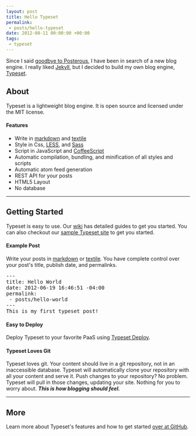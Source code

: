 ```yaml
---
layout: post
title: Hello Typeset
permalink:
 - posts/hello-typeset
date: 2012-08-11 00:00:00 +00:00
tags:
 - typeset
---
```

Since I said [goodbye to Posterous](/posts/goodbye-posterous), I have been in search
of a new blog engine. I really liked [Jekyll](https://github.com/mojombo/jekyll), but 
I decided to build my own blog engine, [Typeset](https://github.com/typeset/typeset).  

## About  
Typeset is a lightweight blog engine. It is open source and licensed 
under the MIT license.  

#### Features  
* Write in [markdown](http://daringfireball.net/projects/markdown) and [textile](http://textile.sitemonks.com) 
* Style in Css, [LESS](http://lesscss.org), and [Sass](http://sass-lang.com)
* Script in JavaScript and [CoffeeScript](http://coffeescript.org)
* Automatic compilation, bundling, and minification of all styles and scripts
* Automatic atom feed generation
* REST API for your posts
* HTML5 Layout
* No database  

- - -

## Getting Started  
Typeset is easy to use. Our [wiki](https://github.com/typeset/typeset/wiki) 
has detailed guides to get you started. You can also checkout our 
[sample Typeset site](https://github.com/typeset/typeset-sample-site) to get 
you started.  

#### Example Post  
Write your posts in [markdown](http://daringfireball.net/projects/markdown) 
or [textile](http://textile.sitemonks.com). You have complete control over your 
post's title, publish date, and permalinks.  
<pre>
---
title: Hello World
date: 2012-06-19 16:46:51 -04:00
permalink: 
 - posts/hello-world
---
This is my first typeset post!
</pre>

#### Easy to Deploy  
Deploy Typeset to your favorite PaaS using [Typeset Deploy](http://typeset-deploy.apphb.com/). 

#### Typeset Loves Git
Typeset loves git. Your content should live in a git repository, not in an inaccessible database. 
Typeset will automatically clone your repository with all your content and serve it. 
Push changes to your repository? No problem. Typeset will pull in those changes, updating your 
site. Nothing for you to worry about. ***This is how blogging should feel.***  

- - -

## More  
Learn more about Typeset's features and how to get started [over at GitHub](https://github.com/typeset/typeset).